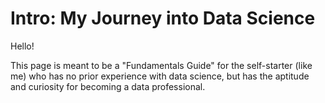 # Intro: My Journey into Data Science

Hello! 

This page is meant to be a "Fundamentals Guide" for the self-starter (like me) who has no prior experience with data science, but has the aptitude and curiosity for becoming a data professional.
